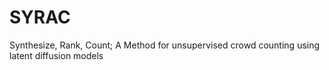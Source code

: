 # SYRAC
Synthesize, Rank, Count; A Method for unsupervised crowd counting using latent diffusion models
